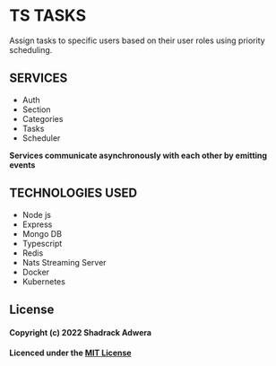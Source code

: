 # TS TASKS
Assign tasks to specific users based on their user roles using priority scheduling.

## SERVICES
- Auth
- Section
- Categories
- Tasks
- Scheduler 

**Services communicate asynchronously with each other by emitting events**

## TECHNOLOGIES USED
- Node js
- Express
- Mongo DB
- Typescript
- Redis
- Nats Streaming Server
- Docker
- Kubernetes

## License

#### Copyright (c) 2022 Shadrack Adwera

#### Licenced under the [MIT License](LICENCE)